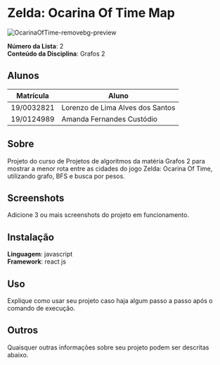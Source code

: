 # Zelda: Ocarina Of Time Map

![OcarinaOfTime-removebg-preview](https://user-images.githubusercontent.com/58089751/236870935-c1c462a1-87c2-4fd1-9aec-58372548d509.png)

**Número da Lista**: 2<br>
**Conteúdo da Disciplina**: Grafos 2 <br>

## Alunos
|Matrícula | Aluno |
| -- | -- |
| 19/0032821  |  Lorenzo de Lima Alves dos Santos |
| 19/0124989  |  Amanda Fernandes Custódio |

## Sobre 
Projeto do curso de Projetos de algoritmos da matéria Grafos 2 para mostrar a menor rota entre as cidades do jogo Zelda: Ocarina Of Time, utilizando grafo, BFS e busca por pesos. 

## Screenshots
Adicione 3 ou mais screenshots do projeto em funcionamento.

## Instalação 
**Linguagem**: javascript<br>
**Framework**: react js<br>

## Uso 
Explique como usar seu projeto caso haja algum passo a passo após o comando de execução.

## Outros 
Quaisquer outras informações sobre seu projeto podem ser descritas abaixo.




